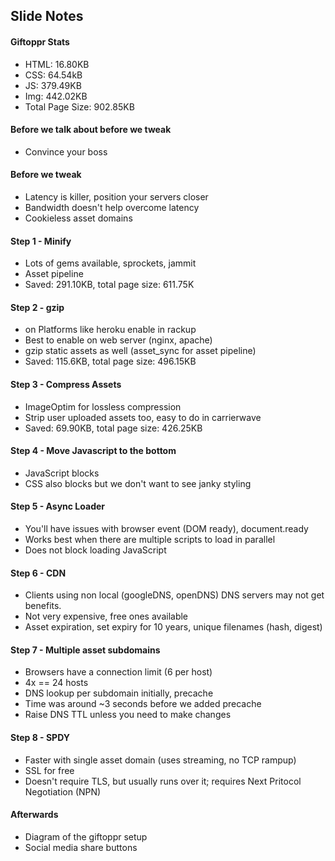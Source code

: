 ## Slide Notes

#### Giftoppr Stats
- HTML:  16.80KB
- CSS:   64.54kB
- JS:    379.49KB
- Img:   442.02KB
- Total Page Size: 902.85KB

#### Before we talk about before we tweak
  - Convince your boss

#### Before we tweak
  - Latency is killer, position your servers closer
  - Bandwidth doesn't help overcome latency
  - Cookieless asset domains

#### Step 1 - Minify
  - Lots of gems available, sprockets, jammit
  - Asset pipeline
  - Saved: 291.10KB, total page size: 611.75K
  
#### Step 2 - gzip
  - on Platforms like heroku enable in rackup
  - Best to enable on web server (nginx, apache)
  - gzip static assets as well (asset_sync for asset pipeline)  
  - Saved: 115.6KB, total page size: 496.15KB
   
#### Step 3 - Compress Assets
  - ImageOptim for lossless compression
  - Strip user uploaded assets too, easy to do in carrierwave
  - Saved: 69.90KB, total page size: 426.25KB
  
#### Step 4 - Move Javascript to the bottom
  - JavaScript blocks
  - CSS also blocks but we don't want to see janky styling
  
#### Step 5 - Async Loader
  - You'll have issues with browser event (DOM ready), document.ready
  - Works best when there are multiple scripts to load in parallel
  - Does not block loading JavaScript
 
#### Step 6 - CDN
  - Clients using non local (googleDNS, openDNS) DNS servers may not get benefits.
  - Not very expensive, free ones available
  - Asset expiration, set expiry for 10 years, unique filenames (hash, digest)

#### Step 7 - Multiple asset subdomains
  - Browsers have a connection limit (6 per host)
  - 4x == 24 hosts
  - DNS lookup per subdomain initially, precache
  - Time was around ~3 seconds before we added precache
  - Raise DNS TTL unless you need to make changes

#### Step 8 - SPDY
  - Faster with single asset domain (uses streaming, no TCP rampup)
  - SSL for free
  - Doesn't require TLS, but usually runs over it; requires Next Pritocol Negotiation (NPN)

#### Afterwards
  - Diagram of the giftoppr setup 
  - Social media share buttons